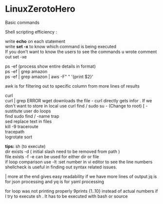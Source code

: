 # LinuxZerotoHero

Basic commands

Shell scripting efficiency :

write **echo** on each statement    
write **set -x** to know which command is being executed  
If you don't want to know the users to see the commands u wrote comment out set -xe  

ps -ef (process show entire details in format)  
ps -ef | grep amazon  
ps -ef | grep amazon | aws -F" " '{print $2}'

awk is for filtering out to specific column from more lines of results  

curl <URL>  
curl <URL> | grep ERROR 
wget downloads the file - curl directly gets infor  . If we don't want to store in local use curl
find / 
sudo su - (Change to root)  [ -sustitute user do
loops  
find   sudo find / -name <name of file>
trap  
sed  replace text in files  
kill -9 <process id>
traceroute <URL>  
tracepath <URL>  
logrotate 
sort 

**tips:**
sh <scriptname>  (to execute)  
dir exists -d ( initial slash need to be removed from path )  
file exists -f
-e can be used for either dir or file  
if loop comparison use -lt
:set number in vi editor to see the line numbers  
shellcheck is useful in finding out syntax related issues.   

| more at the end gives easy readability if we have more lines of output 
jq is for json processing and yq is for yaml processing


for loop was not printing properly 9prints {1..10} instead of actual numbers if I try to execute sh <scriptname>. It has to be executed with bash <scriptname> or source <scriptname> 



